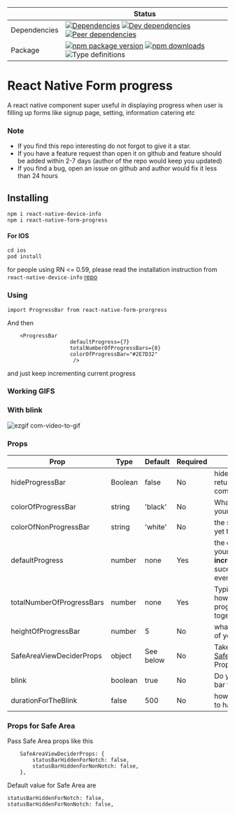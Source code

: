 |  | Status |
| - | - |
| Dependencies | [![Dependencies](https://img.shields.io/david/blendtale/react-native-form-progress)](https://david-dm.org/blendtale/react-native-form-progress) [![Dev dependencies](https://img.shields.io/david/dev/blendtale/react-native-form-progress)](https://david-dm.org/blendtale/react-native-form-progress) [![Peer dependencies](https://img.shields.io/david/peer/blendtale/react-native-form-progress)](https://david-dm.org/blendtale/react-native-form-progress)|
| Package | [![npm package version](https://img.shields.io/npm/v/react-native-form-progress)](https://www.npmjs.com/package/react-native-form-progress) [![npm downloads](https://img.shields.io/npm/dt/react-native-form-progress)](https://www.npmjs.com/package/react-native-form-progress) ![Type definitions](https://img.shields.io/badge/types-TypeScript-blue.svg)

# React Native Form progress 

A react native component super useful in displaying progress when user is filling up forms like signup page, setting, information catering etc

### Note
- If you find this repo interesting do not forgot to give it a star. 
- If you have a feature request than open it on github and feature should be added within 2-7 days (author of the repo would keep you updated)
- If you find a bug, open an issue on github and author would fix it less than 24 hours

## Installing 


```
npm i react-native-device-info
npm i react-native-form-progress
```

#### For IOS 

```
cd ios
pod install
``` 

for people using RN <= 0.59, please read the installation instruction from `react-native-device-info` [repo](https://github.com/react-native-community/react-native-device-info)



### Using 

```import ProgressBar from react-native-form-prorgress```

And then 

```
	<ProgressBar 
					defaultProgress={7} 
					totalNumberOfProgressBars={8}
					colorOfProgressBar="#2E7D32"
					 />
```

and just keep incrementing current progress 

### Working GIFS 

### With blink 

![ezgif com-video-to-gif](https://user-images.githubusercontent.com/32276134/64683540-1180fd00-d4a1-11e9-9711-c87b2905b8d4.gif)

###  Props 

| **Prop** | **Type** | **Default** | **Required** | **description** |
|----------|----------|-------------|--------------|--------------|
| hideProgressBar | Boolean | false | No | hides progress bar ( returns auxilary component)
| colorOfProgressBar | string | 'black' | No | What Color do you want your progress bar to have 
| colorOfNonProgressBar | string | 'white' | No | the space progress bar is yet to take |
| defaultProgress | number | none | Yes | the current progress of your progress bar, **increment this value** on sucessful completion of event |
| totalNumberOfProgressBars | number | none | Yes | Typical this determines how many boxes should progress bar have in all together | 
| heightOfProgressBar | number | 5 | No | what should be the height of your progress bar |
| SafeAreaViewDeciderProps | object |  See below | No | Takes [SafeAreaViewDeciderProps](https://www.npmjs.com/package/react-native-form-progress) Props as an object |
| 	blink | boolean | true | No | Do you wan the progress bar to blink or not | 
|   durationForTheBlink | false | 500 | No | how fast you want the blink to happen

### Props for Safe Area 

Pass Safe Area props like this 

```
	SafeAreaViewDeciderProps: {
		statusBarHiddenForNotch: false,
		statusBarHiddenForNonNotch: false,
	},
  ```

  Default value for Safe Area are 

```
statusBarHiddenForNotch: false,
statusBarHiddenForNonNotch: false,
```

